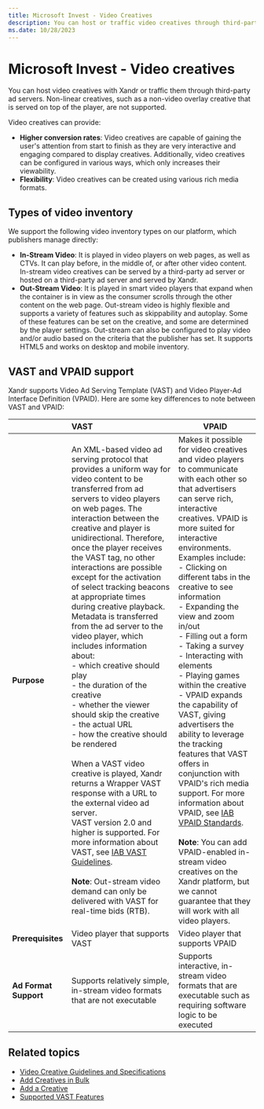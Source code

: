 ```yaml
---
title: Microsoft Invest - Video Creatives
description: You can host or traffic video creatives through third-party ad servers. Video creatives have higher conversion rates and can be configured in various ways. 
ms.date: 10/28/2023
---
```


# Microsoft Invest - Video creatives

You can host video creatives with Xandr or traffic them through third-party ad servers. Non-linear creatives, such as a non-video overlay creative that is served on top of the player, are not supported.

Video creatives can provide:

- **Higher conversion rates**: Video creatives are capable of gaining the user's attention from start to finish as they are very interactive and engaging compared to display creatives. Additionally, video creatives can be configured in various ways, which only increases their viewability.
- **Flexibility**: Video creatives can be created using various rich media formats.

## Types of video inventory

We support the following video inventory types on our platform, which publishers manage directly:

- **In-Stream Video**: It is played in video players on web pages, as well as CTVs. It can play before, in the middle of, or after other video content. In-stream video creatives can be served by a third-party ad server or hosted on a third-party ad server and served by Xandr.
- **Out-Stream Video**: It is played in smart video players that expand when the container is in view as the consumer scrolls through the other content on the web page. Out-stream video is highly flexible and supports a variety of features such as skippability and autoplay. Some of these features can be set on the creative, and some are determined by the player settings. Out-stream can also be configured to play video and/or audio based on the criteria that the publisher has set. It supports HTML5 and works on desktop and mobile inventory.

## VAST and VPAID support

Xandr supports Video Ad Serving Template (VAST) and Video Player-Ad Interface Definition (VPAID). Here are some key differences to note between VAST and VPAID:

|    | VAST | VPAID |
|:---|:-----|-------|
| **Purpose** | An XML-based video ad serving protocol that provides a uniform way for video content to be transferred from ad servers to video players on web pages. The interaction between the creative and player is unidirectional. Therefore, once the player receives the VAST tag, no other interactions are possible except for the activation of select tracking beacons at appropriate times during creative playback. Metadata is transferred from the ad server to the video player, which includes information about: <br> - which creative should play <br> - the duration of the creative <br> - whether the viewer should skip the creative <br> - the actual URL <br> - how the creative should be rendered <br><br> When a VAST video creative is played, Xandr returns a Wrapper VAST response with a URL to the external video ad server. <br>VAST version 2.0 and higher is supported. For more information about VAST, see [IAB VAST Guidelines](https://www.iab.com/guidelines/vast/). <br><br> **Note**: Out-stream video demand can only be delivered with VAST for real-time bids (RTB). | Makes it possible for video creatives and video players to communicate with each other so that advertisers can serve rich, interactive creatives. VPAID is more suited for interactive environments. Examples include: <br> - Clicking on different tabs in the creative to see information <br> - Expanding the view and zoom in/out <br> - Filling out a form <br> - Taking a survey <br> - Interacting with elements <br> - Playing games within the creative <br> - VPAID expands the capability of VAST, giving advertisers the ability to leverage the tracking features that VAST offers in conjunction with VPAID's rich media support. For more information about VPAID, see [IAB VPAID Standards](https://iabtechlab.com/standards/video-player-ad-interface-definition-vpaid/).<br><br> **Note**: You can add VPAID-enabled in-stream video creatives on the Xandr platform, but we cannot guarantee that they will work with all video players. |
| **Prerequisites** | Video player that supports VAST | Video player that supports VPAID |
| **Ad Format Support** | Supports relatively simple, in-stream video formats that are not executable | Supports interactive, in-stream video formats that are executable such as requiring software logic to be executed |

## Related topics

- [Video Creative Guidelines and Specifications](./video-creative-guidelines-and-specifications.md)
- [Add Creatives in Bulk](./add-creatives-in-bulk.md)
- [Add a Creative](./add-a-creative.md)
- [Supported VAST Features](./supported-vast-features.md)
